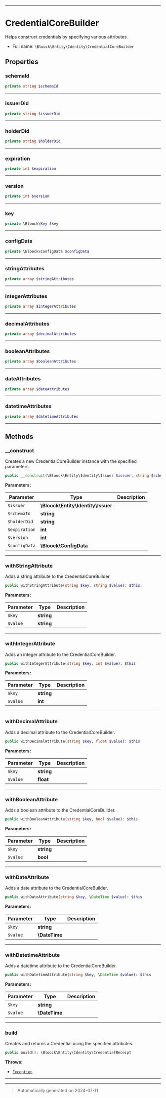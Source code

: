 ***

# CredentialCoreBuilder

Helps construct credentials by specifying various attributes.



* Full name: `\Bloock\Entity\Identity\CredentialCoreBuilder`



## Properties


### schemaId



```php
private string $schemaId
```






***

### issuerDid



```php
private string $issuerDid
```






***

### holderDid



```php
private string $holderDid
```






***

### expiration



```php
private int $expiration
```






***

### version



```php
private int $version
```






***

### key



```php
private \Bloock\Key $key
```






***

### configData



```php
private \Bloock\ConfigData $configData
```






***

### stringAttributes



```php
private array $stringAttributes
```






***

### integerAttributes



```php
private array $integerAttributes
```






***

### decimalAttributes



```php
private array $decimalAttributes
```






***

### booleanAttributes



```php
private array $booleanAttributes
```






***

### dateAttributes



```php
private array $dateAttributes
```






***

### datetimeAttributes



```php
private array $datetimeAttributes
```






***

## Methods


### __construct

Creates a new CredentialCoreBuilder instance with the specified parameters.

```php
public __construct(\Bloock\Entity\Identity\Issuer $issuer, string $schemaId, string $holderDid, int $expiration, int $version, \Bloock\ConfigData $configData): mixed
```








**Parameters:**

| Parameter | Type | Description |
|-----------|------|-------------|
| `$issuer` | **\Bloock\Entity\Identity\Issuer** |  |
| `$schemaId` | **string** |  |
| `$holderDid` | **string** |  |
| `$expiration` | **int** |  |
| `$version` | **int** |  |
| `$configData` | **\Bloock\ConfigData** |  |





***

### withStringAttribute

Adds a string attribute to the CredentialCoreBuilder.

```php
public withStringAttribute(string $key, string $value): $this
```








**Parameters:**

| Parameter | Type | Description |
|-----------|------|-------------|
| `$key` | **string** |  |
| `$value` | **string** |  |





***

### withIntegerAttribute

Adds an integer attribute to the CredentialCoreBuilder.

```php
public withIntegerAttribute(string $key, int $value): $this
```








**Parameters:**

| Parameter | Type | Description |
|-----------|------|-------------|
| `$key` | **string** |  |
| `$value` | **int** |  |





***

### withDecimalAttribute

Adds a decimal attribute to the CredentialCoreBuilder.

```php
public withDecimalAttribute(string $key, float $value): $this
```








**Parameters:**

| Parameter | Type | Description |
|-----------|------|-------------|
| `$key` | **string** |  |
| `$value` | **float** |  |





***

### withBooleanAttribute

Adds a boolean attribute to the CredentialCoreBuilder.

```php
public withBooleanAttribute(string $key, bool $value): $this
```








**Parameters:**

| Parameter | Type | Description |
|-----------|------|-------------|
| `$key` | **string** |  |
| `$value` | **bool** |  |





***

### withDateAttribute

Adds a date attribute to the CredentialCoreBuilder.

```php
public withDateAttribute(string $key, \DateTime $value): $this
```








**Parameters:**

| Parameter | Type | Description |
|-----------|------|-------------|
| `$key` | **string** |  |
| `$value` | **\DateTime** |  |





***

### withDatetimeAttribute

Adds a datetime attribute to the CredentialCoreBuilder.

```php
public withDatetimeAttribute(string $key, \DateTime $value): $this
```








**Parameters:**

| Parameter | Type | Description |
|-----------|------|-------------|
| `$key` | **string** |  |
| `$value` | **\DateTime** |  |





***

### build

Creates and returns a Credential using the specified attributes.

```php
public build(): \Bloock\Entity\Identity\CredentialReceipt
```











**Throws:**

- [`Exception`](../../../Exception.md)



***


***
> Automatically generated on 2024-07-11
